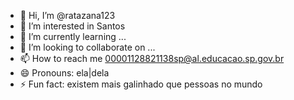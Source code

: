 - 👋 Hi, I’m @ratazana123
- 👀 I’m interested in Santos
- 🌱 I’m currently learning ...
- 💞️ I’m looking to collaborate on ...
- 📫 How to reach me 00001128821138sp@al.educacao.sp.gov.br
- 😄 Pronouns: ela|dela
- ⚡ Fun fact: existem mais galinhado que pessoas no mundo

<!---
ratazana123/ratazana123 is a ✨ special ✨ repository because its `README.md` (this file) appears on your GitHub profile.
You can click the Preview link to take a look at your changes.
--->
